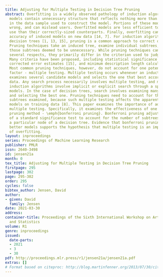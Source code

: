 ```yaml
---
title: Adjusting for Multiple Testing in Decision Tree Pruning
abstract: Overfitting is a widely observed pathology of induction algorithms. Overfitted
  models contain unnecessary structure that reflects nothing more than random variation
  in the data sample used to construct the model. Portions of these models are literally
  wrong, and can mislead users. Overfitted models are less efficient to store and
  use than their correctly-sized counterparts. Finally, overfitting can reduce the
  accuracy of induced models on new data [14, 7]. For induction algorithms that build
  decision trees [1, 13, 15], pruning is a common approach to correct overfitting.
  Pruning techniques take an induced tree, examine individual subtrees, and remove
  those subtrees deemed to be unnecessary. While pruning techniques can differ in
  several respects, they primarily differ in the criterion used to judge subtrees.
  Many criteria have been proposed, including statistical significance tests [13],
  corrected error estimates [15], and minimum description length calculations [12].
  Most common pruning techniques, however, do not account for one potentially important
  factor - multiple testing. Multiple testing occurs whenever an induction algorithm
  examines several candidate models and selects the one that best accords with the
  data. Any search process necessarily involves multiple testing, and most common
  induction algorithms involve implicit or explicit search through a space of candidate
  models. In the case of decision trees, search involves examining many possible subtrees
  and selecting the best one. Pruning techniques need to account for the number of
  subtrees examined, because such multiple testing affects the apparent accuracy of
  models on training data [8]. This paper examines the importance of adjusting for
  multiple testing. Specifically, it examines the effectiveness of one particular
  pruning method - \emph{bonferroni pruning}. Bonferroni pruning adjusts the results
  of a standard significance test to account for the number of subtrees examined at
  a particular node of a decision tree. Evidence that bonferroni pruning leads to
  better models supports the hypothesis that multiple testing is an important cause
  of overfitting.
layout: inproceedings
series: Proceedings of Machine Learning Research
publisher: PMLR
issn: 2640-3498
id: jensen21a
month: 0
tex_title: Adjusting for Multiple Testing in Decision Tree Pruning
firstpage: 295
lastpage: 302
page: 295-302
order: 295
cycles: false
bibtex_author: Jensen, David
author:
- given: David
  family: Jensen
date: 2021-03-30
address:
container-title: Proceedings of the Sixth International Workshop on Artificial Intelligence
  and Statistics
volume: R1
genre: inproceedings
issued:
  date-parts:
  - 2021
  - 3
  - 30
pdf: http://proceedings.mlr.press/r1/jensen21a/jensen21a.pdf
extras: []
# Format based on citeproc: http://blog.martinfenner.org/2013/07/30/citeproc-yaml-for-bibliographies/
---
```


